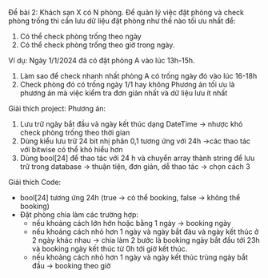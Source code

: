 Đề bài 2:
Khách sạn X có N phòng.
Để quản lý việc đặt phòng và check phòng trống thì cần lưu dữ liệu đặt phòng như thế nào tối ưu nhất để:
1. Có thể check phòng trống theo ngày
2. Có thể check phòng trống theo giờ trong ngày.

Ví dụ: Ngày 1/1/2024 đã có đặt phòng A vào lúc 13h-15h.
1. Làm sao để check nhanh nhất phòng A có trống ngày đó vào lúc 16-18h
2. Check phòng đó có trống ngày 1/1 hay không
Phương án tối ưu là phương án mà việc kiểm tra đơn giản nhất và dữ liệu lưu ít nhất


Giải thích project:
Phương án:
 1. Lưu trữ ngày bắt đầu và ngày kết thúc dạng DateTime -> nhược khó check phòng trống theo thời gian
 2. Dùng kiểu lưu trữ 24 bit nhị phân 0,1 tương ứng với 24h ->các thao tác với bitwise có thể khó hiểu hơn
 3. Dùng bool[24] để thao tác với 24 h và chuyển array thành string để lưu trữ trong database -> thuận tiện, đơn giản, dễ thao tác -> chọn cách 3


Giải thích Code:
- bool[24] tương ứng 24h (true -> có thể booking, false -> không thể booking)
- Đặt phòng chia làm các trường hợp:
   + nếu khoảng cách lớn hớn hoặc bằng 1 ngày -> booking ngày
   + nếu khoảng cách nhỏ hơn 1 ngày và ngày bắt đàu và ngày kết thúc ở 2 ngày khác nhau -> chia làm 2 bước là booking ngày bắt đầu tới 23h và booking ngày kết thúc từ 0h tới giờ kết thúc.
   + nếu khoảng cách nhỏ hơn 1 ngày và ngày kết thúc trùng ngày bắt đầu -> booking theo giờ
 


